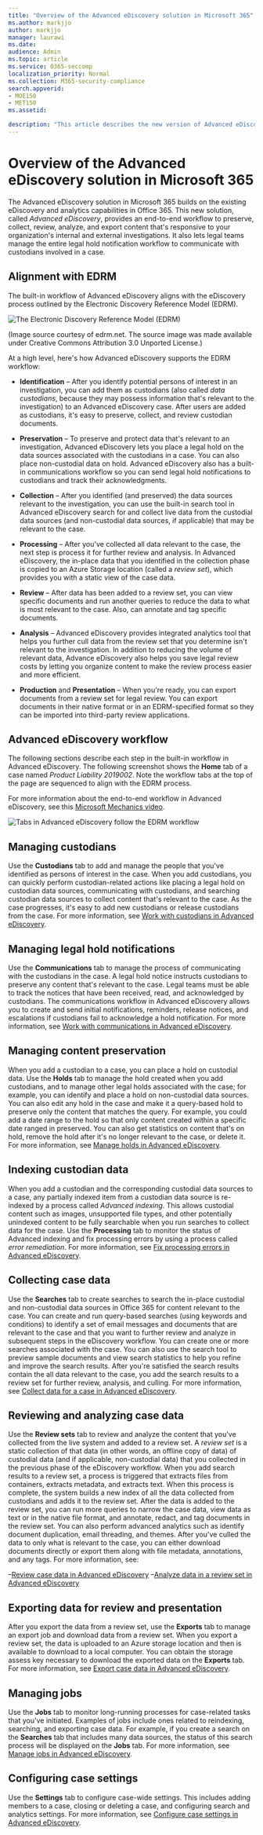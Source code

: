 ```yaml
---
title: "Overview of the Advanced eDiscovery solution in Microsoft 365"
ms.author: markjjo
author: markjjo
manager: laurawi
ms.date: 
audience: Admin
ms.topic: article
ms.service: O365-seccomp
localization_priority: Normal
ms.collection: M365-security-compliance 
search.appverid: 
- MOE150
- MET150
ms.assetid: 

description: "This article describes the new version of Advanced eDiscovery in Microsoft 365."
---
```


# Overview of the Advanced eDiscovery solution in Microsoft 365

The Advanced eDiscovery solution in Microsoft 365 builds on the existing eDiscovery and analytics capabilities in Office 365. This new solution, called *Advanced eDiscovery*, provides an end-to-end workflow to preserve, collect, review, analyze, and export content that's responsive to your organization's internal and external investigations. It also lets legal teams manage the entire legal hold notification workflow to communicate with custodians involved in a case. 

## Alignment with EDRM

The built-in workflow of Advanced eDiscovery aligns with the eDiscovery process outlined by the Electronic Discovery Reference Model (EDRM). 

![The Electronic Discovery Reference Model (EDRM)](../media/EDRMv1.png)

(Image source courtesy of edrm.net. The source image was made available under Creative Commons Attribution 3.0 Unported License.)

At a high level, here's how Advanced eDiscovery supports the EDRM workflow:

- **Identification** – After you identify potential persons of interest in an investigation, you can add them as custodians (also called *data custodians*, because they may possess information that's relevant to the investigation) to an Advanced eDiscovery case. After users are added as custodians, it's easy to preserve, collect, and review custodian documents.

- **Preservation** – To preserve and protect data that's relevant to an investigation, Advanced eDiscovery lets you place a legal hold on the data sources associated with the custodians in a case. You can also place non-custodial data on hold. Advanced eDiscovery also has a built-in communications workflow so you can send legal hold notifications to custodians and track their acknowledgments.

- **Collection** – After you identified (and preserved) the data sources relevant to the investigation, you can use the built-in search tool in Advanced eDiscovery search for and collect live data from the custodial data sources (and non-custodial data sources, if applicable) that may be relevant to the case.

- **Processing** – After you've collected all data relevant to the case, the next step is process it for further review and analysis. In Advanced eDiscovery, the in-place data that you identified in the collection phase is copied to an Azure Storage location (called a *review set*), which provides you with a static view of the case data. 
 
- **Review** – After data has been added to a review set, you can view specific documents and run another queries to reduce the data to what is most relevant to the case. Also, can annotate and tag specific documents.
 
- **Analysis** – Advanced eDiscovery provides integrated analytics tool that helps you further cull data from the review set that you determine isn't relevant to the investigation. In addition to reducing the volume of relevant data, Advance eDiscovery also helps you save legal review costs by letting you organize content to make the review process easier and more efficient.

- **Production** and **Presentation** – When you're ready, you can export documents from a review set for legal review. You can export documents in their native format or in an EDRM-specified format so they can be imported into third-party review applications.

## Advanced eDiscovery workflow

The following sections describe each step in the built-in workflow in Advanced eDiscovery. The following screenshot shows the **Home** tab of a case named *Product Liability 2019002*. Note the workflow tabs at the top of the page are sequenced to align with the EDRM process. 

For more information about the end-to-end workflow in Advanced eDiscovery, see this [Microsoft Mechanics video](https://go.microsoft.com/fwlink/?linkid=2066133). 

![Tabs in Advanced eDiscovery follow the EDRM workflow](../media/aedisco-homepage-1.png)

## Managing custodians

Use the **Custodians** tab to add and manage the people that you've identified as persons of interest in the case. When you add custodians, you can quickly perform custodian-related actions like placing a legal hold on custodian data sources, communicating with custodians, and searching custodian data sources to collect content that's relevant to the case. As the case progresses, it's easy to add new custodians or release custodians from the case. For more information, see [Work with custodians in Advanced eDiscovery](managing-custodians.md).

## Managing legal hold notifications

Use the **Communications** tab to manage the process of communicating with the custodians in the case. A legal hold notice instructs custodians to preserve any content that's relevant to the case. Legal teams must be able to track the notices that have been received, read, and acknowledged by custodians. The communications workflow in Advanced eDiscovery allows you to create and send initial notifications, reminders, release notices, and escalations if custodians fail to acknowledge a hold notification. For more information, see [Work with communications in Advanced eDiscovery](managing-custodian-communications.md).

## Managing content preservation

When you add a custodian to a case, you can place a hold on custodial data. Use the **Holds** tab to manage the hold created when you add custodians, and to manage other legal holds associated with the case; for example, you can identify and place a hold on non-custodial data sources. You can also edit any hold in the case and make it a query-based hold to preserve only the content that matches the query. For example, you could add a date range to the hold so that only content created within a specific date ranged in preserved. You can also get statistics on content that's on hold, remove the hold after it's no longer relevant to the case, or delete it. For more information, see [Manage holds in Advanced eDiscovery](managing-holds.md).

## Indexing custodian data

When you add a custodian and the corresponding custodial data sources to a case, any partially indexed item from a custodian data source is re-indexed by a process called *Advanced indexing*. This allows custodial content such as images, unsupported file types, and other potentially unindexed content to be fully searchable when you run searches to collect data for the case. Use the **Processing** tab to monitor the status of Advanced indexing and fix processing errors by using a process called *error remediation*. For more information, see [Fix processing errors in Advanced eDiscovery](processing-data-for-case.md).

## Collecting case data

Use the **Searches** tab to create searches to search the in-place custodial and non-custodial data sources in Office 365 for content relevant to the case. You can create and run query-based searches (using keywords and conditions) to identify a set of email messages and documents that are relevant to the case and that you want to further review and analyze in subsequent steps in the eDiscovery workflow. You can create one or more searches associated with the case. You can also use the search tool to preview sample documents and view search statistics to help you refine and improve the search results. After you're satisfied the search results contain the all data relevant to the case, you add the search results to a review set for further review, analysis, and culling. For more information, see [Collect data for a case in Advanced eDiscovery](collecting-data-for-ediscovery.md).

## Reviewing and analyzing case data

Use the **Review sets** tab to review and analyze the content that you've collected from the live system and added to a review set. A *review set* is a static collection of that data (in other words, an offline copy of data) of custodial data (and if applicable, non-custodial data) that you collected in the previous phase of the eDiscovery workflow. When you add search results to a review set, a process is triggered that extracts files from containers, extracts metadata, and extracts text. When this process is complete, the system builds a new index of all the data collected from custodians and adds it to the review set. After the data is added to the review set, you can run more queries to narrow the case data, view data as text or in the native file format, and annotate, redact, and tag documents in the review set. You can also perform advanced analytics such as identify document duplication, email threading, and themes. After you've culled the data to only what is relevant to the case, you can either download documents directly or export them along with file metadata, annotations, and any tags. For more information, see:

 –[Review case data in Advanced eDiscovery](reviewing-data-in-review-set.md)
 –[Analyze data in a review set in Advanced eDiscovery](analyzing-data-in-review-set.md)

## Exporting data for review and presentation

After you export the data from a review set, use the **Exports** tab to manage an export job and download data from a review set. When you export a review set, the data is uploaded to an Azure storage location and then is available to download to a local computer. You can obtain the storage assess key necessary to download the exported data on the **Exports** tab. For more information, see [Export case data in Advanced eDiscovery](exporting-data-ediscover20.md).

## Managing jobs

Use the **Jobs** tab to monitor long-running processes for case-related tasks that you've initiated. Examples of jobs include ones related to reindexing, searching, and exporting case data. For example, if you create a search on the **Searches** tab that includes many data sources, the status of this search process will be displayed on the **Jobs** tab. For more information, see [Manage jobs in Advanced eDiscovery](managing-jobs-ediscovery20.md).

## Configuring case settings

Use the **Settings** tab to configure case-wide settings. This includes adding members to a case, closing or deleting a case, and configuring search and analytics settings. For more information, see [Configure case settings in Advanced eDiscovery](configuring-case-settings-ediscovery20.md).
